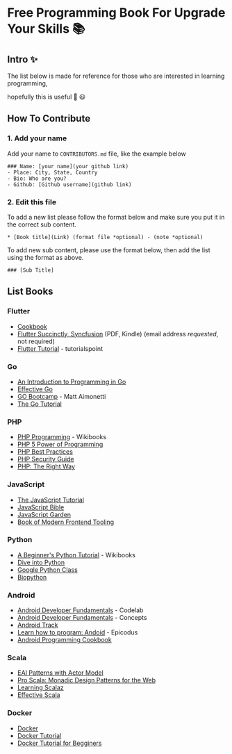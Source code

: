 # Free Programming Book For Upgrade Your Skills 📚

  

## Intro ✨

The list below is made for reference for those who are interested in learning programming, <br>

hopefully this is useful 🙏 😃

  

## How To Contribute

  

### 1. Add your name
Add your name to ```CONTRIBUTORS.md``` file, like the example below
```
### Name: [your name](your github link)
- Place: City, State, Country
- Bio: Who are you?
- Github: [Github username](github link)
```
### 2. Edit this file
To add a new list please follow the format below and make sure you put it in the correct sub content.
```
* [Book title](Link) (format file *optional) - (note *optional)
```
To add new sub content, please use the format below, then add the list using the format as above.
```
### [Sub Title]
```

## List Books  

### Flutter

* [Cookbook](https://flutter.dev/docs/cookbook)
* [Flutter Succinctly, Syncfusion](https://www.syncfusion.com/ebooks/flutter-succinctly) (PDF, Kindle) (email address *requested*, not required)
* [Flutter Tutorial](https://www.tutorialspoint.com/flutter/flutter_tutorial.pdf) - tutorialspoint
  

### Go

* [An Introduction to Programming in Go](http://www.golang-book.com)
* [Effective Go](https://golang.org/doc/effective_go.html)
* [GO Bootcamp](http://www.golangbootcamp.com/book) - Matt Aimonetti
* [The Go Tutorial](https://tour.golang.org/)

  

### PHP

* [PHP Programming](https://en.wikibooks.org/wiki/PHP_Programming) - Wikibooks
* [PHP 5 Power of Programming](https://ptgmedia.pearsoncmg.com/images/013147149X/downloads/013147149X_book.pdf)
* [PHP Best Practices](https://phpbestpractices.org)
* [PHP Security Guide](http://phpsec.org/projects/guide/)
* [PHP: The Right Way](https://phptherightway.com/)
  

### JavaScript

* [The JavaScript Tutorial](http://javascript.info)
* [JavaScript Bible](https://media.wiley.com/product_ancillary/28/07645334/DOWNLOAD/all.pdf)
* [JavaScript Garden](http://bonsaiden.github.io/JavaScript-Garden/)
* [Book of Modern Frontend Tooling](https://github.com/tooling/book-of-modern-frontend-tooling)

  

### Python

* [A Beginner's Python Tutorial](https://en.wikibooks.org/wiki/A_Beginner%27s_Python_Tutorial) - Wikibooks
* [Dive into Python](http://www.diveintopython.net/)
* [Google Python Class](https://developers.google.com/edu/python/)
* [Biopython](http://biopython.org/DIST/docs/tutorial/Tutorial.pdf)

### Android

* [Android Developer Fundamentals](https://developer.android.com/courses/fundamentals-training/toc-v2) - Codelab
* [Android Developer Fundamentals](https://google-developer-training.github.io/android-developer-fundamentals-course-concepts-v2/index.html) - Concepts
* [Android Track](https://www.youtube.com/playlist?list=PLhQjrBD2T381qULidYDKP55-4u1piASC1)
* [Learn how to program: Andoid](https://www.learnhowtoprogram.com/android) - Epicodus
* [Android Programming Cookbook](https://enos.itcollege.ee/~jpoial/allalaadimised/reading/Android-Programming-Cookbook.pdf)

### Scala

* [EAI Patterns with Actor Model](https://github.com/alexanderfefelov/eai-patterns-with-actor-model)
* [Pro Scala: Monadic Design Patterns for the Web](https://github.com/leithaus/XTrace/tree/monadic/src/main/book/content/)
* [Learning Scalaz](https://eed3si9n.com/learning-scalaz/)
* [Effective Scala](http://twitter.github.io/effectivescala/)

### Docker

* [Docker](https://www.youtube.com/playlist?list=PLhW3qG5bs-L99pQsZ74f-LC-tOEsBp2rK)
* [Docker Tutorial](https://www.tutorialspoint.com/docker/index.htm)
* [Docker Tutorial for Begginers](https://www.youtube.com/watch?v=fqMOX6JJhGo)

